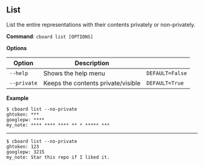 ## List

<p>List the entire representations with their contents privately or non-privately.</p>

**Command**: `cboard list [OPTIONS]`

**Options**

| Option      | Description                        |                 |
| ----------- | ---------------------------------- | --------------- |
| `--help`    | Shows the help menu                | `DEFAULT=False` |
| `--private` | Keeps the contents private/visible | `DEFAULT=True`  |

**Example**

```
$ cboard list --no-private
ghtoken: *** 
googlepw: ****
my_note: **** **** **** ** * ***** ***
```

---

```
$ cboard list --no-private
ghtoken: 123
googlepw: 3215
my_note: Star this repo if I liked it.
```

